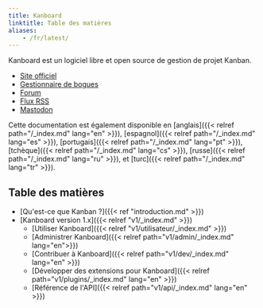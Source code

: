 ```yaml
---
title: Kanboard
linktitle: Table des matières
aliases:
    - /fr/latest/
---
```


Kanboard est un logiciel libre et open source de gestion de projet Kanban.

- [Site officiel](https://kanboard.org)
- [Gestionnaire de bogues](https://github.com/kanboard/kanboard/issues)
- [Forum](https://kanboard.discourse.group/)
- [Flux RSS](https://github.com/kanboard/kanboard/releases.atom)
- [Mastodon](https://mastodon.social/@kanboard)

Cette documentation est également disponible en [anglais]({{< relref path="/_index.md" lang="en" >}}), [espagnol]({{< relref path="/_index.md" lang="es" >}}), [portugais]({{< relref path="/_index.md" lang="pt" >}}), [tchèque]({{< relref path="/_index.md" lang="cs" >}}), [russe]({{< relref path="/_index.md" lang="ru" >}}), et [turc]({{< relref path="/_index.md" lang="tr" >}}).

## Table des matières

- [Qu'est-ce que Kanban ?]({{< ref "introduction.md" >}})
- [Kanboard version 1.x]({{< relref "v1/_index.md" >}})
    - [Utiliser Kanboard]({{< relref "v1/utilisateur/_index.md" >}})
    - [Administrer Kanboard]({{< relref path="v1/admin/_index.md" lang="en">}})
    - [Contribuer à Kanboard]({{< relref path="v1/dev/_index.md" lang="en" >}})
    - [Développer des extensions pour Kanboard]({{< relref path="v1/plugins/_index.md" lang="en" >}})
    - [Référence de l'API]({{< relref path="v1/api/_index.md" lang="en" >}})